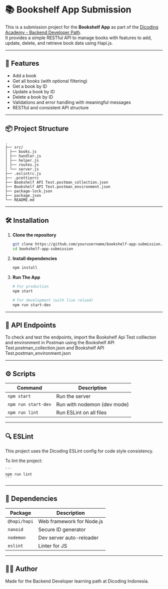 # 📚 Bookshelf App Submission

This is a submission project for the **Bookshelf App** as part of the [Dicoding Academy - Backend Developer Path](https://www.dicoding.com/academies).  
It provides a simple RESTful API to manage books with features to add, update, delete, and retrieve book data using Hapi.js.

---

## 🚀 Features

- Add a book
- Get all books (with optional filtering)
- Get a book by ID
- Update a book by ID
- Delete a book by ID
- Validations and error handling with meaningful messages
- RESTful and consistent API structure

---

## 📦 Project Structure

```
.
├── src/
│ ├── books.js
│ ├── handler.js
│ ├── helper.js
│ ├── routes.js
│ └── server.js
├── .eslintrc.js
├── .prettierrc
├── Bookshelf API Test.postman_collection.json
├── Bookshelf API Test.postman_environment.json
├── package-lock.json
├── package.json
└── README.md
```

---

## 🛠️ Installation

1. **Clone the repository**

   ```bash
   git clone https://github.com/yourusername/bookshelf-app-submission.git
   cd bookshelf-app-submission
   ```

2. **Install dependencies**

   ```bash
   npm install

   ```

3. **Run The App**

   ```bash
   # For production
   npm start

   # For development (with live reload)
   npm run start-dev
   ```

---

## 🧪 API Endpoints

To check and test the endpoints, import the Bookshelf Api Test colllecton and environment in Postman using the Bookshelf API Test.postman_collection.json and Bookshelf API Test.postman_environment.json

---

## ⚙️ Scripts

| Command             | Description                 |
| ------------------- | --------------------------- |
| `npm start`         | Run the server              |
| `npm run start-dev` | Run with nodemon (dev mode) |
| `npm run lint`      | Run ESLint on all files     |

---

## 🔍 ESLint

This project uses the Dicoding ESLint config for code style consistency.

To lint the project:

    ```
    npm run lint
    ```

---

## 📎 Dependencies

| Package      | Description               |
| ------------ | ------------------------- |
| `@hapi/hapi` | Web framework for Node.js |
| `nanoid`     | Secure ID generator       |
| `nodemon`    | Dev server auto-reloader  |
| `eslint`     | Linter for JS             |

---

## 👨‍💻 Author

Made for the Backend Developer learning path at Dicoding Indonesia.
